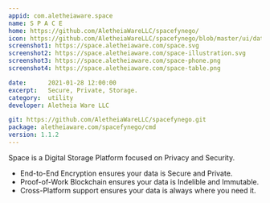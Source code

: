 ```yaml
---
appid: com.aletheiaware.space
name: S P A C E
home: https://github.com/AletheiaWareLLC/spacefynego/
icon: https://github.com/AletheiaWareLLC/spacefynego/blob/master/ui/data/logo.png?raw=true
screenshot1: https://space.aletheiaware.com/space.svg
screenshot2: https://space.aletheiaware.com/space-illustration.svg
screenshot3: https://space.aletheiaware.com/space-phone.png
screenshot4: https://space.aletheiaware.com/space-table.png

date:      2021-01-28 12:00:00
excerpt:   Secure, Private, Storage.
category:  utility
developer: Aletheia Ware LLC

git: https://github.com/AletheiaWareLLC/spacefynego.git
package: aletheiaware.com/spacefynego/cmd
version: 1.1.2
---
```


Space is a Digital Storage Platform focused on Privacy and Security.

- End-to-End Encryption ensures your data is Secure and Private.
- Proof-of-Work Blockchain ensures your data is Indelible and Immutable.
- Cross-Platform support ensures your data is always where you need it.
